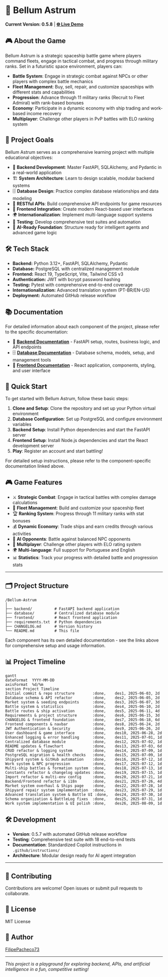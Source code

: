 # 🚀 Bellum Astrum

**Current Version: 0.5.8** | **[🌐 Live Demo](https://bellum-astrum-prod.onrender.com/)**

## 🎮 About the Game

Bellum Astrum is a strategic spaceship battle game where players command fleets, engage in tactical combat, and progress through military ranks. Set in a futuristic space environment, players can:

- **Battle System**: Engage in strategic combat against NPCs or other players with complex battle mechanics
- **Fleet Management**: Buy, sell, repair, and customize spaceships with different stats and capabilities
- **Progression**: Advance through 11 military ranks (Recruit to Fleet Admiral) with rank-based bonuses
- **Economy**: Participate in a dynamic economy with ship trading and work-based income recovery
- **Multiplayer**: Challenge other players in PvP battles with ELO ranking system

## 🎯 Project Goals

Bellum Astrum serves as a comprehensive learning project with multiple educational objectives:

- 🧩 **Backend Development**: Master FastAPI, SQLAlchemy, and Pydantic in a real-world application
- 🏗️ **System Architecture**: Learn to design scalable, modular backend systems
- 🗄️ **Database Design**: Practice complex database relationships and data modeling
- 🔗 **RESTful APIs**: Build comprehensive API endpoints for game resources
- 🎨 **Frontend Integration**: Create modern React-based user interfaces
- 🌍 **Internationalization**: Implement multi-language support systems
- 🧪 **Testing**: Develop comprehensive test suites and automation
- 🤖 **AI-Ready Foundation**: Structure ready for intelligent agents and advanced game logic

## 🛠️ Tech Stack

- **Backend:** Python 3.12+, FastAPI, SQLAlchemy, Pydantic
- **Database:** PostgreSQL with centralized management module
- **Frontend:** React 19, TypeScript, Vite, Tailwind CSS v3
- **Authentication:** JWT with bcrypt password hashing
- **Testing:** Pytest with comprehensive end-to-end coverage
- **Internationalization:** Advanced translation system (PT-BR/EN-US)
- **Deployment:** Automated GitHub release workflow

## 📚 Documentation

For detailed information about each component of the project, please refer to the specific documentation:

- 📖 **[Backend Documentation](backend/README.md)** - FastAPI setup, routes, business logic, and API endpoints
- 🗄️ **[Database Documentation](database/README.md)** - Database schema, models, setup, and management tools
- 🎨 **[Frontend Documentation](frontend/README.md)** - React application, components, styling, and user interface

## 🚀 Quick Start

To get started with Bellum Astrum, follow these basic steps:

1. **Clone and Setup**: Clone the repository and set up your Python virtual environment
2. **Database Configuration**: Set up PostgreSQL and configure environment variables
3. **Backend Setup**: Install Python dependencies and start the FastAPI server
4. **Frontend Setup**: Install Node.js dependencies and start the React development server
5. **Play**: Register an account and start battling!

For detailed setup instructions, please refer to the component-specific documentation linked above.

## 🎮 Game Features

- ⚔️ **Strategic Combat**: Engage in tactical battles with complex damage calculations
- 🚀 **Fleet Management**: Build and customize your spaceship fleet
- 🏆 **Ranking System**: Progress through 11 military ranks with stat bonuses
- 💰 **Dynamic Economy**: Trade ships and earn credits through various activities
- 🤖 **AI Opponents**: Battle against balanced NPC opponents
- 👥 **Multiplayer**: Challenge other players with ELO rating system
- 🌍 **Multi-language**: Full support for Portuguese and English
- 📊 **Statistics**: Track your progress with detailed battle and progression stats

---

## 🗂️ Project Structure

```
/Bellum-Astrum
│
├── backend/          # FastAPI backend application
├── database/         # Centralized database module  
├── frontend/         # React frontend application
├── requirements.txt  # Python dependencies
├── CHANGELOG.md      # Version history
└── README.md         # This file
```

Each component has its own detailed documentation - see the links above for comprehensive setup and usage information.

## 📊 Project Timeline

```mermaid
gantt
dateFormat  YYYY-MM-DD
axisFormat  %d/%m
section Project Timeline
Initial commit & repo structure        :done,    des1, 2025-06-03, 2d
Database schema & API refactor         :done,    des2, 2025-06-05, 2d
Market system & seeding endpoints      :done,    des3, 2025-06-07, 3d
Battle system & statistics             :done,    des4, 2025-06-10, 2d
Battle routes & ship activation        :done,    des5, 2025-06-11, 4d
Requirements & project structure       :done,    des6, 2025-06-15, 3d
CHANGELOG & frontend foundation        :done,    des7, 2025-06-18, 6d
Frontend components & navbar           :done,    des8, 2025-06-24, 2d
JWT Authentication & Security          :done,    des9, 2025-06-26, 2d
User dashboard & game interface        :done,    des10, 2025-06-28, 2d
Enhanced logging & error handling      :done,    des11, 2025-07-01, 1d
Centralized database module            :done,    des12, 2025-07-02, 1d
README updates & flowchart             :done,    des13, 2025-07-03, 6d
CRUD refactor & logging system         :done,    des14, 2025-07-09, 1d
PostgreSQL migration & health checks   :done,    des15, 2025-07-09, 1d
Shipyard system & GitHub automation    :done,    des16, 2025-07-12, 1d
Work system & NPC progression          :done,    des17, 2025-07-12, 1d
Multi-ship battles & formation system  :done,    des18, 2025-07-13, 1d
Constants refactor & changelog updates :done,    des19, 2025-07-15, 1d
Import refactor & multi-env config     :done,    des20, 2025-07-21, 1d
Backend/Frontend refactor & i18n       :done,    des21, 2025-07-26, 4d
Market system overhaul & Ships page    :done,    des22, 2025-07-28, 1d
Shipyard repair system implementation  :done,    des23, 2025-07-29, 1d
Advanced translation system & Battle UI :done,   des24, 2025-07-30, 1d
Schema organization & BattleLog fixes  :done,    des25, 2025-07-31, 1d
Work system implementation & UI polish :done,    des26, 2025-08-09, 1d
```

## 🛠️ Development

- **Version**: 0.5.7 with automated GitHub release workflow
- **Testing**: Comprehensive test suite with 18 end-to-end tests
- **Documentation**: Standardized Copilot instructions in `.github/instructions/`
- **Architecture**: Modular design ready for AI agent integration

---

## 🤝 Contributing

Contributions are welcome! Open issues or submit pull requests to collaborate.

## 📜 License

MIT License

## 👤 Author

[FilipePacheco73](https://github.com/FilipePacheco73)

---

*This project is a playground for exploring backend, APIs, and artificial intelligence in a fun, competitive setting!*